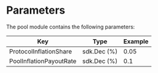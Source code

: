 <!--
order: 5
-->

# Parameters

The pool module contains the following parameters:

| Key                     | Type                    | Example |
|-------------------------|-------------------------|---------|
| ProtocolInflationShare  | sdk.Dec (%)             | 0.05    |
| PoolInflationPayoutRate | sdk.Dec (%)             | 0.1     |

